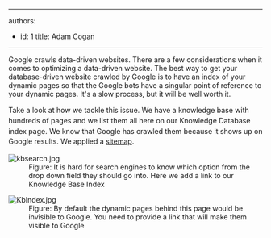 

---
authors:
  - id: 1
    title: Adam Cogan
---




<span class='intro'> <p>Google crawls data-driven websites. There are a few considerations when it comes to optimizing a data-driven website. The best way to get your database-driven website crawled by Google is to have an index of your dynamic pages so that the Google bots have a singular point of reference to your dynamic pages. It's a slow process, but it will be well worth it.</p><p></p> </span>

<p>​<span style="line-height&#58;20.8px;">Take a look at how we tackle this issue. We have a knowledge base with hundreds of pages and we list them all here on our Knowledge Database index page. We know that Google has crawled them because it shows up on Google results. We applied a&#160;</span><a href="https&#58;//support.google.com/webmasters/answer/156184?hl=en" style="line-height&#58;20.8px;">sitemap</a><span style="line-height&#58;20.8px;">.</span></p><dl class="image"><dt><img src="/PublishingImages/kbsearch.jpg" alt="kbsearch.jpg" /></dt><dd>Figure&#58; It is hard for search engines to know which option from the drop down field they should go into. Here we add a link to our Knowledge Base Index</dd></dl><dl class="image"><dt><img src="/PublishingImages/KbIndex.jpg" alt="KbIndex.jpg" /></dt><dd>Figure&#58; By default the dynamic pages behind this page would be invisible to Google. You need to provide a link that will make them visible to Google​​​​</dd></dl>


